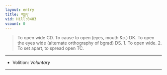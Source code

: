 ```yaml
---
layout: entry
title: བསྒྲད་
vid: Hill:0403
vcount: 0
---
```

> To open wide CD\. To cause to open (eyes, mouth &c\.) DK\. To open the eyes wide (alternate orthography of bgrad) DS\. 1\. To open wide\. 2\. To set apart, to spread open TC\.

---
* Volition: _Voluntary_

---

